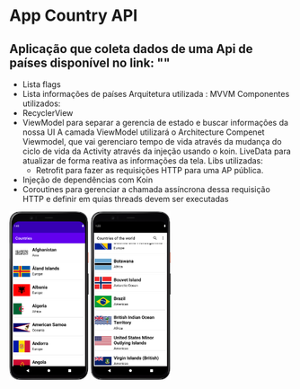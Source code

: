 # App Country API
## Aplicação que coleta dados de uma Api de países disponível no link: ""
* Lista flags
* Lista informações de países
Arquitetura utilizada : MVVM
Componentes utilizados:   
* RecyclerView
* ViewModel para separar  a gerencia de estado e buscar informaçôes  da nossa UI
  A camada  ViewModel utilizará  o Architecture Compenet Viewmodel, que vai gerenciaro tempo de vida
  através da mudança do ciclo de vida da Activity através da injeção usando o koin.
  LiveData para atualizar de forma reativa as informações da tela.
  Libs utilizadas:
    * Retrofit para fazer as  requisições HTTP  para uma AP pública.
* Injeção de dependências com Koin
* Coroutines para gerenciar a chamada assíncrona dessa  requisição HTTP e definir
  em quias threads devem ser executadas
  
<img src="img.png" widt="200" height="300">  <img src="img_2.png" widt="200" height="300">  
